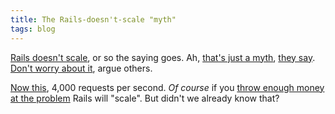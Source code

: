 ```yaml
---
title: The Rails-doesn't-scale "myth"
tags: blog
---
```


[Rails doesn't scale](http://www.google.com/search?q=rails+doesn't+scale), or so the saying goes. Ah, [that's just a myth](http://www.google.com/search?q=rails+doesn't+scale+myth), [they say](http://www.loudthinking.com/arc/000596.html). [Don't worry about it](http://www.37signals.com/svn/archives2/fear_shark_attacks_and_will_it_scale.php), argue others.

[Now this](http://weblog.rubyonrails.org/2007/2/4/joyent-makes-rails-app-go-to-4-000-req-sec), 4,000 requests per second. *Of course* if you [throw enough money at the problem](http://joyeur.com/2007/02/04/a-brief-update-with-some-numbers-for-hardware-load-balanced-mongrels) Rails will "scale". But didn't we already know that?
